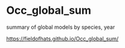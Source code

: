 # Occ_global_sum
summary of global models by species, year

https://fieldofhats.github.io/Occ_global_sum/
